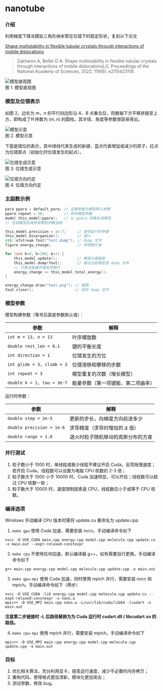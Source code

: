 # nanotube

### 介绍
利用梯度下降法模拟三角形纳米管在位错下的稳定形状，复刻以下论文

[Shape multistability in ﬂexible tubular crystals through interactions of mobile dislocations](https://www.pnas.org/doi/pdf/10.1073/pnas.2115423119)
> Zakharov A, Beller D A. Shape multistability in flexible tubular crystals through interactions of mobile dislocations[J]. Proceedings of the National Academy of Sciences, 2022, 119(6): e2115423119.

![模型直观图](https://gitee.com/Bovera/nanotube/raw/master/model.png)  
图 1. 模型直观图

### 模型及位错表示

如图 2，边长为 $m$，$n$ 的平行四边形沿 $A$、$B$ 点重合后，将数轴下方平移拼接至上方，即构成了叶序数为 $(m,n)$ 的圆柱。其半径、角度等参数很容易得出。

![模型示意](https://gitee.com/Bovera/nanotube/raw/master/tube.png)  
图 2. 模型示意

下面是错位的表示，其中绿线代表生成的新键，蓝点代表增加或减少的原子，红点为位错原点（初始化时位错发生的起点）。

![位错生成示意](https://gitee.com/Bovera/nanotube/raw/master/dislocation.png)  
图 3. 位错生成示意

![位错方向约定](https://gitee.com/Bovera/nanotube/raw/master/direction.png)  
图 4. 位错方向约定

### 主函数示例
```cpp
para ppara = default_para; // 设置参数为模型默认参数
ppara.repeat = 10;         // 修改模型参数
model this_model(ppara);   // 以 ppara 参数生成模型
// 生成模型后再修改模型参数没用

this_model.precision = 1e-7;     // 更改运行时参数
this_model.disorganize();        // 退火
std::ofstream fout("test.dump"); // dump 文件
figure energy_change;            // 声明图片类

for (int k=0; k<100; k++) {
    this_model.update();         // 模型计算更新
    this_model.dump(fout);       // 输出当前模型至 dump 文件
    // 计算总能量并增加至图片
    energy_change << this_model.total_energy();
}

energy_change.draw("test.png"); // 画图
fout.close();                   // 保存 dump 文件
```

### 模型参数
模型构建参数（等号后面是参数默认值）：

| 参数                       | 解释          |
| ---                        | ---         |
|`int m = 13, n = 13`        | 叶序螺旋数    |
|`double rest_len = 0.1`     | 键的平衡长度  |
|`int direction = 1`         | 位错发生的方位 |
|`int glide = 3, climb = 3`  | 位错滑移和攀移的步数 |
|`int repeat = 3`            | 模型重复的次数（增长模型）|
|`double k = 1, tau = 3e-7`  | 能量参数（第一项键能、第二项曲率）|

运行时参数：

| 参数                      | 解释          |
| ---                      | ---         |
|`double step = 2e-5`      |  更新的步长，向梯度方向前进多少|
|`double precision = 1e-6` | 求导精度（求导时增加的 $\Delta$ 值）
|`double range = 1.0`      | 退火时粒子随机移动的高斯分布的方差 |

### 并行测试
1. 粒子数小于 1000 时，单线程或极少线程不建议开启 Cuda，反而拖慢速度；若开启 Cuda，线程数可以设置为电脑 CPU 核数的 2-3 倍；
2. 粒子数大于 1000 小于 10000 时，Cuda 加速明显，可以开启；线程数可以超过 CPU 核数一些；
3. 粒子数大于 10000 时，速度限制因素是 CPU，线程数应小于或等于 CPU 核数。

### 编译选项
Windows 手动编译 CPU 版本时需将 update.cu 重命名为 update.cpp

1. `make gpu` 使用 Cuda 加速，需要安装 nvcc。手动编译命令如下
```
nvcc -D USE_CUDA main.cpp energy.cpp model.cpp molecule.cpp update.cu -o main.out --expt-relaxed-constexpr
```

2. `make cpu` 不使用任何加速，默认编译器 g++，如有需要自行更换。手动编译命令如下
```
g++ main.cpp energy.cpp model.cpp molecule.cpp update.cpp -o main.out
```

3. `make gpu-mpi` 使用 Cuda 加速，同时使用 mpich 并行，需要安装 nvcc 和 mpich。手动编译命令如下（两步）
```
nvcc -D USE_CUDA -lib energy.cpp model.cpp molecule.cpp update.cu --expt-relaxed-constexpr -o nano.a
mpic++ -D USE_MPI main.cpp nano.a -L/usr/lib/cuda/lib64 -lcudart -o main.out
```

**注意第二步链接时 -L 后路径替换为为 Cuda 运行时 cudart.dll / libcudart.so 的路径。**

4. `make cpu-mpi` 使用 mpich 并行，需要安装 mpich。手动编译命令如下
```
mpic++ -D USE_MPI main.cpp energy.cpp model.cpp molecule.cpp update.cpp -o main.out
```

### 目标
1. 优化相关算法，充分利用显卡，提高运行速度，减少不必要的内存拷贝；
2. 重构代码，使得格式更加清新，模块化更加突出；
3. 测试参数，修改 bug。